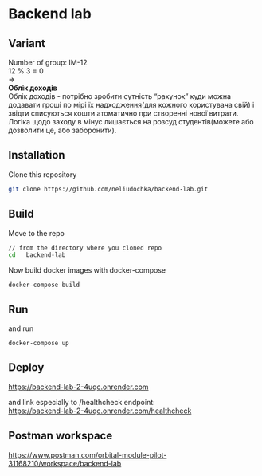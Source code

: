 # Backend lab

## Variant
Number of group: IM-12  
12 % 3 = 0  
=>  
**Облік доходів**  
Облік доходів - потрібно зробити сутність “рахунок” куди можна додавати гроші по мірі їх надходження(для кожного користувача свій) і звідти списуються кошти атоматично при створенні нової витрати. Логіка щодо заходу в мінус лишається на розсуд студентів(можете або дозволити це, або заборонити).

## Installation

Clone this repository
```bash
git clone https://github.com/neliudochka/backend-lab.git
```

## Build

Move to the repo
```bash
// from the directory where you cloned repo  
cd   backend-lab
```

Now build docker images with docker-compose
 ```
 docker-compose build
``` 

## Run

and run
 ```
 docker-compose up
``` 

## Deploy
https://backend-lab-2-4uqc.onrender.com

and link especially to /healthcheck endpoint:  
https://backend-lab-2-4uqc.onrender.com/healthcheck

## Postman workspace
https://www.postman.com/orbital-module-pilot-31168210/workspace/backend-lab
